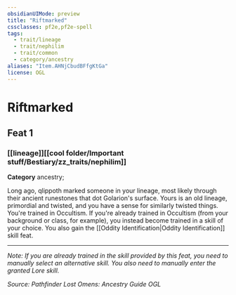 ```yaml
---
obsidianUIMode: preview
title: "Riftmarked"
cssclasses: pf2e,pf2e-spell
tags:
  - trait/lineage
  - trait/nephilim
  - trait/common
  - category/ancestry
aliases: "Item.AHNjCbudBFfgKtGa"
license: OGL
---
```

# Riftmarked
## Feat 1
### [[lineage]][[cool folder/Important stuff/Bestiary/zz_traits/nephilim]]

**Category** ancestry; 




Long ago, qlippoth marked someone in your lineage, most likely through their ancient runestones that dot Golarion's surface. Yours is an old lineage, primordial and twisted, and you have a sense for similarly twisted things. You're trained in Occultism. If you're already trained in Occultism (from your background or class, for example), you instead become trained in a skill of your choice. You also gain the [[Oddity Identification|Oddity Identification]] skill feat.

* * *

_Note: If you are already trained in the skill provided by this feat, you need to manually select an alternative skill. You also need to manually enter the granted Lore skill._

*Source: Pathfinder Lost Omens: Ancestry Guide*
*OGL*